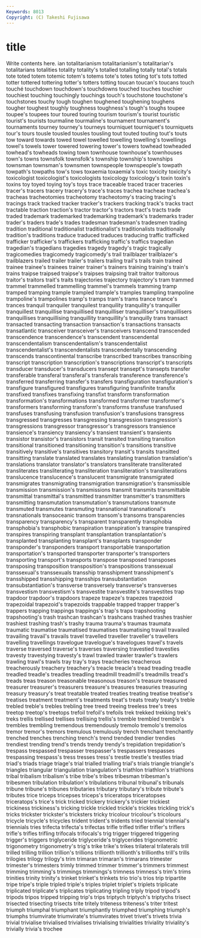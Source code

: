 ```yaml
---
Keywords: 8013 
Copyright: (C) Takeshi Fujisawa
---
```


# title

Write contents here.
ian totalitarianism
totalitarianism's totalitarian's totalitarians totalities totality totality's totalled totalling totally total's
totals tote toted totem totemic totem's totems tote's totes toting
tot's tots totted totter tottered tottering totter's totters totting toucan
toucan's toucans touch touché touchdown touchdown's touchdowns touched touches touchier
touchiest touching touchingly touchings touch's touchstone touchstone's touchstones touchy tough
toughen toughened toughening toughens tougher toughest toughly toughness toughness's tough's
toughs toupee toupee's toupees tour toured touring tourism tourism's tourist
touristic tourist's tourists tourmaline tourmaline's tournament tournament's tournaments tourney tourney's
tourneys tourniquet tourniquet's tourniquets tour's tours tousle tousled tousles tousling
tout touted touting tout's touts tow toward towards towed towel
towelled towelling towelling's towellings towel's towels tower towered towering tower's
towers towhead towheaded towhead's towheads towing town townhouse townhouse's townhouses
town's towns townsfolk townsfolk's township township's townships townsman townsman's townsmen
townspeople townspeople's towpath towpath's towpaths tow's tows toxaemia toxaemia's toxic
toxicity toxicity's toxicologist toxicologist's toxicologists toxicology toxicology's toxin toxin's toxins
toy toyed toying toy's toys trace traceable traced tracer traceries
tracer's tracers tracery tracery's trace's traces trachea tracheae trachea's tracheas
tracheotomies tracheotomy tracheotomy's tracing tracing's tracings track tracked tracker tracker's
trackers tracking track's tracks tract tractable traction traction's tractor tractor's
tractors tract's tracts trade traded trademark trademarked trademarking trademark's trademarks
trader trader's traders trade's trades tradesman tradesman's tradesmen trading tradition
traditional traditionalist traditionalist's traditionalists traditionally tradition's traditions traduce traduced traduces
traducing traffic trafficked trafficker trafficker's traffickers trafficking traffic's traffics tragedian
tragedian's tragedians tragedies tragedy tragedy's tragic tragically tragicomedies tragicomedy tragicomedy's
trail trailblazer trailblazer's trailblazers trailed trailer trailer's trailers trailing trail's
trails train trained trainee trainee's trainees trainer trainer's trainers training
training's train's trains traipse traipsed traipse's traipses traipsing trait traitor
traitorous traitor's traitors trait's traits trajectories trajectory trajectory's tram trammed
trammel trammelled trammelling trammel's trammels tramming tramp tramped tramping trample
trampled trample's tramples trampling trampoline trampoline's trampolines tramp's tramps tram's
trams trance trance's trances tranquil tranquiler tranquilest tranquility tranquility's tranquiller
tranquillest tranquillise tranquillised tranquilliser tranquilliser's tranquillisers tranquillises tranquillising tranquillity tranquillity's
tranquilly trans transact transacted transacting transaction transaction's transactions transacts transatlantic
transceiver transceiver's transceivers transcend transcended transcendence transcendence's transcendent transcendental transcendentalism
transcendentalism's transcendentalist transcendentalist's transcendentalists transcendentally transcending transcends transcontinental transcribe transcribed
transcribes transcribing transcript transcription transcription's transcriptions transcript's transcripts transducer transducer's
transducers transept transept's transepts transfer transferable transferal transferal's transferals transference
transference's transferred transferring transfer's transfers transfiguration transfiguration's transfigure transfigured transfigures
transfiguring transfinite transfix transfixed transfixes transfixing transfixt transform transformation transformation's
transformations transformed transformer transformer's transformers transforming transform's transforms transfuse transfused
transfuses transfusing transfusion transfusion's transfusions transgress transgressed transgresses transgressing transgression
transgression's transgressions transgressor transgressor's transgressors transience transience's transiency transiency's transient
transient's transients transistor transistor's transistors transit transited transiting transition transitional
transitioned transitioning transition's transitions transitive transitively transitive's transitives transitory transit's
transits transitted transitting translate translated translates translating translation translation's translations
translator translator's translators transliterate transliterated transliterates transliterating transliteration transliteration's transliterations
translucence translucence's translucent transmigrate transmigrated transmigrates transmigrating transmigration transmigration's transmissible
transmission transmission's transmissions transmit transmits transmittable transmittal transmittal's transmitted transmitter
transmitter's transmitters transmitting transmutation transmutation's transmutations transmute transmuted transmutes transmuting
transnational transnational's transnationals transoceanic transom transom's transoms transparencies transparency transparency's
transparent transparently transphobia transphobia's transphobic transpiration transpiration's transpire transpired transpires
transpiring transplant transplantation transplantation's transplanted transplanting transplant's transplants transponder transponder's
transponders transport transportable transportation transportation's transported transporter transporter's transporters transporting
transport's transports transpose transposed transposes transposing transposition transposition's transpositions transsexual
transsexual's transsexuals transship transshipment transshipment's transshipped transshipping transships transubstantiation transubstantiation's
transverse transversely transverse's transverses transvestism transvestism's transvestite transvestite's transvestites trap
trapdoor trapdoor's trapdoors trapeze trapeze's trapezes trapezoid trapezoidal trapezoid's trapezoids
trappable trapped trapper trapper's trappers trapping trappings trappings's trap's traps
trapshooting trapshooting's trash trashcan trashcan's trashcans trashed trashes trashier trashiest
trashing trash's trashy trauma trauma's traumas traumata traumatic traumatise traumatised
traumatises traumatising travail travailed travailing travail's travails travel travelled traveller
traveller's travellers travelling travellings travelogue travelogue's travelogues travel's travels traverse
traversed traverse's traverses traversing travestied travesties travesty travestying travesty's trawl
trawled trawler trawler's trawlers trawling trawl's trawls tray tray's trays
treacheries treacherous treacherously treachery treachery's treacle treacle's tread treading treadle
treadled treadle's treadles treadling treadmill treadmill's treadmills tread's treads treas
treason treasonable treasonous treason's treasure treasured treasurer treasurer's treasurers treasure's
treasures treasuries treasuring treasury treasury's treat treatable treated treaties treating
treatise treatise's treatises treatment treatment's treatments treat's treats treaty treaty's
treble trebled treble's trebles trebling tree treed treeing treeless tree's
trees treetop treetop's treetops trefoil trefoil's trefoils trek trekked trekking
trek's treks trellis trellised trellises trellising trellis's tremble trembled tremble's
trembles trembling tremendous tremendously tremolo tremolo's tremolos tremor tremor's tremors
tremulous tremulously trench trenchant trenchantly trenched trenches trenching trench's trend
trended trendier trendies trendiest trending trend's trends trendy trendy's trepidation
trepidation's trespass trespassed trespasser trespasser's trespassers trespasses trespassing trespass's tress
tresses tress's trestle trestle's trestles triad triad's triads triage triage's
trial trialled trialling trial's trials triangle triangle's triangles triangular triangulation
triangulation's triathlon triathlon's triathlons tribal tribalism tribalism's tribe tribe's tribes
tribesman tribesman's tribesmen tribulation tribulation's tribulations tribunal tribunal's tribunals tribune
tribune's tribunes tributaries tributary tributary's tribute tribute's tributes trice triceps
tricepses triceps's triceratops triceratopses triceratops's trice's trick tricked trickery trickery's
trickier trickiest trickiness trickiness's tricking trickle trickled trickle's trickles trickling
trick's tricks trickster trickster's tricksters tricky tricolour tricolour's tricolours tricycle
tricycle's tricycles trident trident's tridents tried triennial triennial's triennials tries
trifecta trifecta's trifectas trifle trifled trifler trifler's triflers trifle's trifles
trifling trifocals trifocals's trig trigger triggered triggering trigger's triggers triglyceride
triglyceride's triglycerides trigonometric trigonometry trigonometry's trig's trike trike's trikes trilateral
trilaterals trill trilled trilling trillion trillion's trillions trillionth trillionth's trillionths
trill's trills trilogies trilogy trilogy's trim trimaran trimaran's trimarans trimester
trimester's trimesters trimly trimmed trimmer trimmer's trimmers trimmest trimming trimming's
trimmings trimmings's trimness trimness's trim's trims trinities trinity trinity's trinket
trinket's trinkets trio trio's trios trip tripartite tripe tripe's triple
tripled triple's triples triplet triplet's triplets triplicate triplicated triplicate's triplicates
triplicating tripling triply tripod tripod's tripods tripos tripped tripping trip's
trips triptych triptych's triptychs trisect trisected trisecting trisects trite tritely
triteness triteness's triter tritest triumph triumphal triumphant triumphantly triumphed triumphing
triumph's triumphs triumvirate triumvirate's triumvirates trivet trivet's trivets trivia trivial
trivialise trivialised trivialises trivialising trivialities triviality triviality's trivially trivia's trochee
